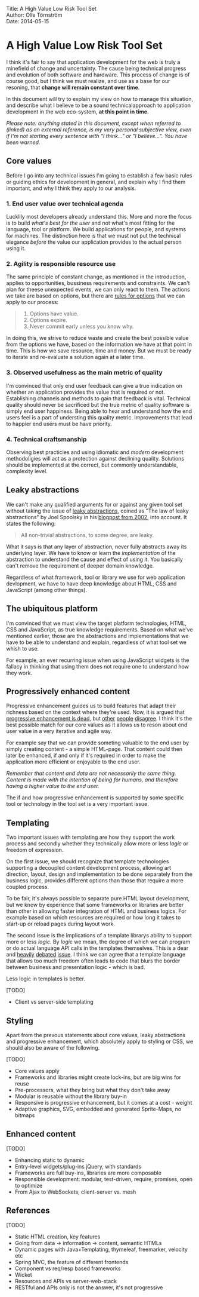 Title:  A High Value Low Risk Tool Set  
Author: Olle Törnström  
Date:   2014-05-15

A High Value Low Risk Tool Set
==============================

I think it's fair to say that application development for the web is truly a minefield of change and uncertainty. The cause being technical progress and evolution of both software and hardware. This process of change is of course good, but I think we must realize, and use as a base for our resoning, that **change will remain constant over time**.

In this document will try to explain my view on how to manage this situation, and describe what I believe to be a sound technicalapproach to application development in the web eco-system, **at this point in time**.

_Please note: anything stated in this document, except when referred to (linked) as an external reference, is my very personal subjective view, even if I'm not starting every sentence with "I think..." or "I believe...". You have been warned._

Core values
-----------

Before I go into any technical issues I'm going to establish a few basic rules or guiding ethics for development in general, and explain why I find them important, and why I think they apply to our analysis.

### 1. End user value over technical agenda

Lucklily most developers already understand this. More and more the focus is to build _what's best for the user_ and not what's most fitting for the language, tool or platform. We build applications for people, and systems for machines. The distinction here is that we must not put the technical elegance _before_ the value our application provides to the actual person using it.

### 2. Agility is responsible resource use

The same principle of constant change, as mentioned in the introduction, applies to opportunities, bussiness requirements and constraints. We can't plan for theese unexpected events, we can only react to them. The actions we take are based on options, but there are [rules for options][1] that we can apply to our process:

   [1]: http://www.infoq.com/articles/real-options-enhance-agility

> 1. Options have value.
> 2. Options expire.
> 3. Never commit early unless you know why.

In doing this, we strive to reduce waste and create the best possible value from the options we have, based on the information we have at that point in time. This is how we save resource, time and money. But we must be ready to iterate and re-evaluate a solution again at a later time.

### 3. Observed usefulness as the main metric of quality

I'm convinced that only end user feedback can give a true indication on whether an application provides the value that is required or not. Establishing channels and methods to gain that feedback is vital. Technical quality should never be sacrificed but the true metric of quality software is simply end user happiness. Being able to hear and understand how the end users feel is a part of understing this quality metric. Improvements that lead to happier end users must be have priority.

### 4. Technical craftsmanship

Observing best practicies and using idiomatic and _modern_ development methodoligies will act as a protection against declining quality. Solutions should be implemented at the correct, but commonly understandable, complexity level.

Leaky abstractions
------------------

We can't make any qualified arguments for or against any given tool set without taking the issue of [leaky abstractions][2], coined as "The law of leaky abstractions" by Joel Spoolsky in his [blogpost from 2002][3], into account. It states the following:

   [2]: http://google.com?q=leaky+abstractions
   [3]: http://www.joelonsoftware.com/articles/LeakyAbstractions.html

> All non-trivial abstractions, to some degree, are leaky.

What it says is that any layer of abstraction, never fully abstracts away its underlying layer. We have to know or learn the _implementation_ of the abstraction to understand the cause and effect of using it. You basically can't remove the requirement of deeper domain knowledge.

Regardless of what framework, tool or library we use for web application devlopment, we have to have deep knowledge about HTML, CSS and JavaScript (among other things).

The ubiquitous platform
-----------------------

I'm convinced that we must view the target platform technologies, HTML, CSS and JavaScript, as true knowledge requirements. Based on what we've mentioned earlier, those are the abstractions and implementations that we have to be able to understand and explain, regardless of what tool set we whish to use.

For example, an ever recurring issue when using JavaScript widgets is the fallacy in thinking that using them does not require one to understand how they work.

Progressively enhanced content
------------------------------

Progressive enhancement guides us to build features that adapt their richness based on the context where they're used. Now, it is argued that [progressive enhancement is dead][4], but [other][5] [people][6] [disagree][7]. I think it's the best possible match for our core values as it allows us to reson about end user value in a very iterative and agile way.

   [4]: http://tomdale.net/2013/09/progressive-enhancement-is-dead/
   [5]: http://thatemil.com/blog/2013/07/02/progressive-enhancement-still-not-dead/
   [6]: http://jakearchibald.com/2013/progressive-enhancement-still-important/
   [7]: http://christianheilmann.com/2012/02/16/stumbling-on-the-escalator/

For example say that we can provide someting valuable to the end user by simply creating content - a simple HTML-page. That content could then later be enhanced, if and only if it's required in order to make the application more efficient or enjoyable to the end user.

_Remember that content and data are not necessarily the same thing. Content is made with the intention of being for humans, and therefore having a higher value to the end user._

The if and how progressive enhancement is supported by some specific tool or technology in the tool set is a very important issue.

Templating
----------

Two important issues with templating are how they support the work process and secondly whether they technically allow more or less _logic_ or freedom of expression.

On the first issue, we should recognize that template technologies supporting a decoupled content development process, allowing art direction, layout, design and implementation to be done separately from the business logic, provides different options than those that require a more coupled process.

To be fair, it's always possible to separate pure HTML layout development, but we know by experience that some frameworks or libraries are better than other in allowing faster integration of HTML and business logics. For example based on which resources are required or how long it takes to start-up or reload pages during layout work.

The second issue is the implications of a template librarys ability to support more or less _logic_. By _logic_ we mean, the degree of which we can program or do actual language API calls in the templates themselves. This is a dear and [heavily][8] [debated][9] [issue][10]. I think we can agree that a template language that allows too much freedom often leads to code that blurs the border between business and presentation logic - which is bad.

Less logic in templates is better.

[TODO]

- Client vs server-side templating

   [8]: http://www.workingsoftware.com.au/page/Your_templating_engine_sucks_and_everything_you_have_ever_written_is_spaghetti_code_yes_you
   [9]: http://www.ebaytechblog.com/2012/10/01/the-case-against-logic-less-templates
   [10]: http://stackoverflow.com/questions/3896730/whats-the-advantage-of-logic-less-template-such-as-mustache

Styling
-------

Apart from the prevous statements about core values, leaky abstractions and progressive enhancement, which absolutely apply to styling or CSS, we should also be aware of the following.

[TODO]

- Core values apply
- Frameworks and libraries might create lock-ins, but are big wins for reuse
- Pre-processors, what they bring but what they don't take away
- Modular is reusable without the library buy-in
- Responsive is progressive enhancement, but it comes at a cost - weight
- Adaptive graphics, SVG, embedded and generated Sprite-Maps, no bitmaps

Enhanced content
----------------

[TODO]

- Enhancing static to dynamic
- Entry-level widgets/plug-ins jQuery, with standards
- Frameworks are full buy-ins, libraries are more composable
- Responsible development: modular, test-driven, require, promises, open to optimize
- From Ajax to WebSockets, client-server vs. mesh

## References

[TODO]

- Static HTML creation, key features
- Going from data -> information -> content, semantic HTMLs
- Dynamic pages with Java+Templating, thymeleaf, freemarker, velocity etc
- Spring MVC, the feature of different frontends
- Component vs req/resp based frameworks
- Wicket
- Resources and APIs vs server-web-stack
- RESTful and APIs only is not the answer, it's not progressive
